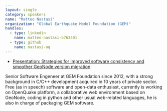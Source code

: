 ```yaml
---
layout: single
category: speakers
name: "Matteo Nastasi"
organization: "Global Earthquake Model Foundation (GEM)"
handles:
  - type: linkedin
    name: matteo-nastasi-b763401
  - type: github
    name: nastasi-oq
---
```

- [Presentation: Strategies for improved software consistency and smoother GeoNode version migration](https://drive.google.com/open?id=0B7LqkGjZhhLmbDZfcG5QdmhOUkE)

Senior Software Engeneer at GEM Foundation since 2012, with a strong background in C/C++ development acquired in 10 years of private sector.  Free (as in speech) software and open-data enthusiast, currently is working on OpenQuake platform, a collaborative web environment based on GeoNode, coding in python and other usual web-related languages, he is also in charge of packaging GEM software.
